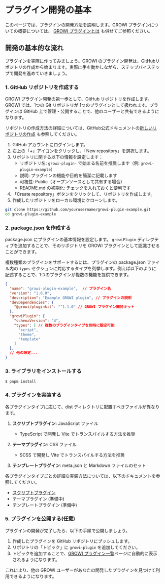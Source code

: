 # プラグイン開発の基本

このページでは、プラグインの開発方法を説明します。GROWI プラグインについての概要については、 [GROWI プラグインとは](/ja/dev/plugin/overview.md) も併せてご参照ください。

## 開発の基本的な流れ

プラグインを実際に作ってみましょう。GROWI のプラグイン開発は、GitHubリポジトリの作成から始まります。実際に手を動かしながら、ステップバイステップで開発を進めていきましょう。

### 1. GitHub リポジトリを作成する

GROWI プラグイン開発の第一歩として、GitHub リポジトリを作成します。GROWI では、1つの Git リポジトリが 1つのプラグインとして扱われます。プラグインは GitHub 上で管理・公開することで、他のユーザーと共有できるようになります。

リポジトリの作成方法の詳細については、GitHub公式ドキュメントの[新しいリポジトリの作成](https://docs.github.com/ja/repositories/creating-and-managing-repositories/creating-a-new-repository) も参照してください。

1. GitHub アカウントにログインします。
2. 右上の「+」アイコンをクリックし、「New repository」を選択します。
3. リポジトリに関する以下の情報を設定します：
   - リポジトリ名: `growi-plugin-` で始まる名前を推奨します（例: `growi-plugin-example`）
   - 説明: プラグインの機能や目的を簡潔に記載します
   - 可視性: Public（オープンソースとして共有する場合）
   - README.md の初期化: チェックを入れておくと便利です
4. 「Create repository」ボタンをクリックして、リポジトリを作成します。
5. 作成したリポジトリをローカル環境にクローンします。

```bash
git clone https://github.com/yourusername/growi-plugin-example.git
cd growi-plugin-example
```

### 2. package.json を作成する

package.json にプラグインの基本情報を設定します。 `growiPlugin` ディレクティブを追加することで、そのリポジトリを GROWI プラグインとして認識させることができます。

複数種類のプラグインをサポートするには、プラグインの package.json ファイル内の `types` セクションに対応するタイプを列挙します。例えば以下のように記述することで、1つのプラグインが複数の機能を提供できます。

```json
{
  "name": "growi-plugin-example",  // プラグイン名
  "version": "1.0.0",
  "description": "Example GROWI plugin", // プラグインの説明
  "devDependencies": {
    "@growi/pluginkit": "^1.1.0" // GROWI プラグイン開発キット
  },
  "growiPlugin": {
    "schemaVersion": "4",
    "types": [ // 複数のプラグインタイプを同時に設定可能
      "script",
      "theme",
      "template"
    ]
  },
  // 他の設定...
}
```

### 3. ライブラリをインストールする

```
$ pnpm install
```

### 4. プラグインを実装する

各プラグインタイプに応じて、dist ディレクトリに配置すべきファイルが異なります。

1. **スクリプトプラグイン**: JavaScript ファイル
   - TypeScript で開発し Vite でトランスパイルする方法を推奨

2. **テーマプラグイン**: CSS ファイル
   - SCSS で開発し Vite でトランスパイルする方法を推奨

3. **テンプレートプラグイン**: meta.json と Markdown ファイルのセット

各プラグインタイプごとの詳細な実装方法については、以下のドキュメントを参照してください。

- [スクリプトプラグイン](/ja/dev/plugin/script.html)
- テーマプラグイン (準備中)
- テンプレートプラグイン (準備中)

### 5. プラグインを公開する(任意)

プラグインの開発が完了したら、以下の手順で公開しましょう。

1. 作成したプラグインを GitHub リポジトリにプッシュします。
2. リポジトリの「トピック」に `growi-plugin` を追加してください。
3. トピックを追加することで、[GROWI プラグイン一覧](https://growi.org/plugins)ページに自動的に表示されるようになります。

これにより、他の GROWI ユーザーがあなたの開発したプラグインを見つけて利用できるようになります。
